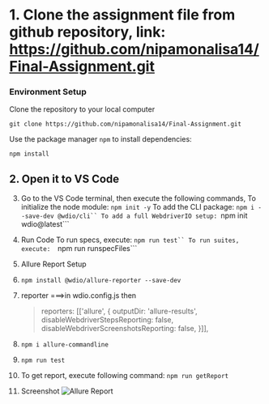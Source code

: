 
# 1. Clone the assignment file from github repository, link: https://github.com/nipamonalisa14/Final-Assignment.git

### Environment Setup
Clone the repository to your local computer
```
git clone https://github.com/nipamonalisa14/Final-Assignment.git
```
Use the package manager `npm` to install dependencies:
```
npm install
```

## 2. Open it to VS Code
3. Go to the VS Code terminal, then execute the following commands,
To initialize the node module: 
 ```npm init -y```
To add the CLI package: 
```npm i --save-dev @wdio/cli``
To add a full WebdriverIO setup:
 ```npm init wdio@latest```
4. Run Code
To run specs, execute: 
```npm run test``
To run suites, execute: 
```npm run runspecFiles```
5. Allure Report Setup
1. ```npm install @wdio/allure-reporter --save-dev```
2. reporter ===>in wdio.config.js then
    <blockquote> 
            reporters: [['allure', {
            outputDir: 'allure-results',
            disableWebdriverStepsReporting: false,
            disableWebdriverScreenshotsReporting: false,
         }]],
    </blockquote>
3. ```npm i allure-commandline```
4. ```npm run test```

6.  To get report, execute following command: 
    ```npm run getReport```

7. Screenshot
![Allure Report](allure-report.png)